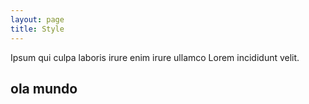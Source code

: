 ```yaml
---
layout: page
title: Style
---
```


Ipsum qui culpa laboris irure enim irure ullamco Lorem incididunt velit.

## ola mundo
